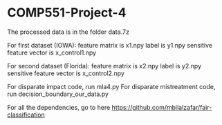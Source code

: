 # COMP551-Project-4

The processed data is in the folder data.7z

For first dataset (IOWA): 
feature matrix is x1.npy
label is y1.npy
sensitive feature vector is x_control1.npy

For second dataset (Florida): 
feature matrix is x2.npy
label is y2.npy
sensitive feature vector is x_control2.npy


For disparate impact code, run mla4.py
For disparate mistreatment code, run decision_boundary_our_data.py


For all the dependencies, go to here https://github.com/mbilalzafar/fair-classification
